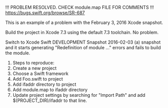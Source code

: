 !!! PROBLEM RESOLVED. CHECK module.map FILE FOR COMMENTS !!!
https://bugs.swift.org/browse/SR-687

This is an example of a problem with the February 3, 2016 Xcode snapshot.

Build the project in Xcode 7.3 using the default 7.3 toolchain. No problem.

Switch to Xcode Swift DEVELOPMENT Snapshot 2016-02-03 (a) snapshot and it starts generating "Redefinition of module ..." errors and fails to build the module.

1. Steps to reproduce:
2. Create a new project
3. Choose a Swift framework
4. Add Foo.swift to project
5. Add ifaddr directory to project
6. Add module.map to ifaddr directory
7. Update project settings by searching for "Import Path" and add $(PROJECT_DIR)/ifaddr to that line.